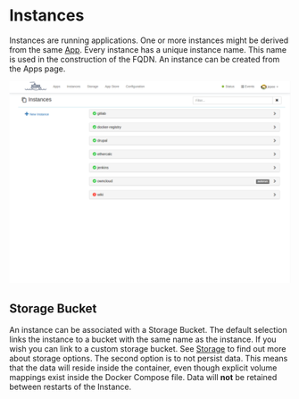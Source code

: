 # Instances

Instances are running applications. One or more instances might be derived from
the same [App](application-definitions.md). Every instance has a unique instance name. This name is
used in the construction of the FQDN. An instance can be created from the Apps page.

![Instances page](../screenshots/instances.png)

## Storage Bucket

An instance can be associated with a Storage Bucket. The default selection
links the instance to a bucket with the same name as the instance.
If you wish you can link to a custom storage bucket. See [Storage](storage-buckets.md) to
find out more about storage options.
The second option is to not persist data. This means that the data will reside
inside the container, even though explicit volume mappings exist inside the
Docker Compose file. Data will **not** be retained between restarts of the Instance.

